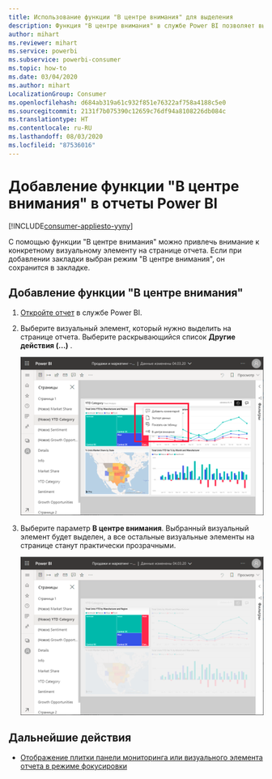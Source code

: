 ```yaml
---
title: Использование функции "В центре внимания" для выделения
description: Функция "В центре внимания" в службе Power BI позволяет выделить важные данные и полезные сведения.
author: mihart
ms.reviewer: mihart
ms.service: powerbi
ms.subservice: powerbi-consumer
ms.topic: how-to
ms.date: 03/04/2020
ms.author: mihart
LocalizationGroup: Consumer
ms.openlocfilehash: d684ab319a61c932f851e76322af758a4188c5e0
ms.sourcegitcommit: 2131f7b075390c12659c76df94a8108226db084c
ms.translationtype: HT
ms.contentlocale: ru-RU
ms.lasthandoff: 08/03/2020
ms.locfileid: "87536016"
---
```

# <a name="add-spotlights-to-power-bi-reports"></a>Добавление функции "В центре внимания" в отчеты Power BI

[!INCLUDE[consumer-appliesto-yyny](../includes/consumer-appliesto-yyny.md)]

С помощью функции "В центре внимания" можно привлечь внимание к конкретному визуальному элементу на странице отчета.  Если при добавлении закладки выбран режим "В центре внимания", он сохранится в закладке.

## <a name="add-a-spotlight"></a>Добавление функции "В центре внимания"

1. [Откройте отчет](end-user-report-open.md) в службе Power BI.

2. Выберите визуальный элемент, который нужно выделить на странице отчета. Выберите раскрывающийся список **Другие действия (...)** .  

    ![Сравнение режима "В центре внимания" с режимом фокусировки](media/end-user-spotlight/power-bi-spotlight.png)

3. Выберите параметр **В центре внимания**. Выбранный визуальный элемент будет выделен, а все остальные визуальные элементы на странице станут практически прозрачными. 

    ![Режим "В центре внимания"](media/end-user-spotlight/power-bi-spotlighted.png)



## <a name="next-steps"></a>Дальнейшие действия

* [Отображение плитки панели мониторинга или визуального элемента отчета в режиме фокусировки](end-user-focus.md)

